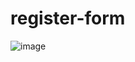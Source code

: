 # register-form

![image](https://user-images.githubusercontent.com/73079423/188336827-3e6e444d-9e2e-4605-a30e-1707d2cb6bf8.png)
